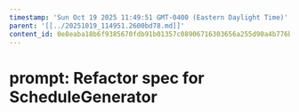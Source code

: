 ```yaml
---
timestamp: 'Sun Oct 19 2025 11:49:51 GMT-0400 (Eastern Daylight Time)'
parent: '[[../20251019_114951.2600bd78.md]]'
content_id: 0e8eaba18b6f9385670fdb91b01357c08906716303656a255d90a4b776bed395
---
```


# prompt: Refactor spec for ScheduleGenerator
